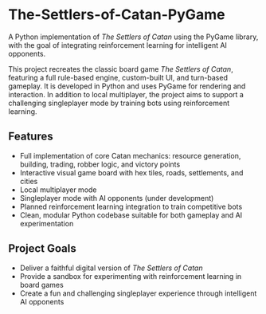 # The-Settlers-of-Catan-PyGame

A Python implementation of _The Settlers of Catan_ using the PyGame library, with the goal of integrating reinforcement learning for intelligent AI opponents.

This project recreates the classic board game _The Settlers of Catan_, featuring a full rule-based engine, custom-built UI, and turn-based gameplay. It is developed in Python and uses PyGame for rendering and interaction. In addition to local multiplayer, the project aims to support a challenging singleplayer mode by training bots using reinforcement learning.

## Features
- Full implementation of core Catan mechanics: resource generation, building, trading, robber logic, and victory points
- Interactive visual game board with hex tiles, roads, settlements, and cities
- Local multiplayer mode
- Singleplayer mode with AI opponents (under development)
- Planned reinforcement learning integration to train competitive bots
- Clean, modular Python codebase suitable for both gameplay and AI experimentation

## Project Goals
- Deliver a faithful digital version of _The Settlers of Catan_
- Provide a sandbox for experimenting with reinforcement learning in board games
- Create a fun and challenging singleplayer experience through intelligent AI opponents
